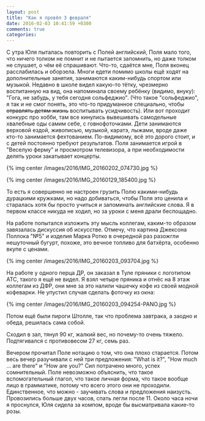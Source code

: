 ```yaml
---
layout: post
title: "Как я провёл 3 февраля"
date: 2016-02-03 10:41:59 +0300
comments: true
categories: 
---
```

С утра Юля пыталась повторить с Полей английский, Поля мало того, что ничего толком не помнит и не пытается запомнить, но даже толком не слушает, о чём её спрашивают. Что-то, сдаётся мне, Поля вконец расслабилась и оборзела. Многи едети помимо школы ещё ходят на дополнительные занятия, занимаются каким-нибудь спортом или музыкой. Недавно в школе видел какую-то тётку, чрезмерно воспитанную на вид, она напоминала своему ребёнку (видимо, внуку): "Гога, не забудь, у тебя сегодня сольфеджио". (Что такое "сольфеджио", я так и не смог понять, это что-то придуманное специально, чтобы ~~отравлять детям жизнь~~ воспитывать усидчивость). Или вот проходит конкурс про хобби, там все кинулись вывешивать самодельные хвалебные оды самим себе, с говнофоточками. Дети занимаются верховой ездой, живописью, музыкой, каратэ, лыжами, вроде даже кто-то занимается фехтованием. По-видимому, всё это дорого стоит, и с детей постоянно требуют результатов. Поля занимается игрой в "Веселую ферму" и просмотром телевизора, а при необходимости делять уроки закатывает концерты.

{% img center /images/2016/IMG_20160202_074730.jpg %}

{% img center /images/2016/IMG_20160129_185400.jpg %}

То есть я совершенно не настроен грузить Полю какими-нибудь дурацкими кружками, но надо добиваться, чтобы Поля это ценила и старалась хотя бы просто учиться и запоминать английские слова. Я в первом классе никуда не ходил, но за уроки с меня драли беспощадно.

На работе попытался изложить эту мысль коллегам, каким-то образом завязалась дискуссия об искусстве. Отмечу, что картина Джексона Поллока "№5" и изделия Марка Ротко в очередной раз разожгли нешуточный бугурт, похоже, это вечное топливо для батхёрта, особенно вкупе с ценами.

{% img center /images/2016/IMG_20160203_093704.jpg %}

На работе у одного перца ДР, он заказал в Туле пряники с логотипом АТС, такого я ещё не видел. Я взял четыре пряника и отнёс на 8 этаж коллегам из ДФР, они мне за это налили чашечку кофе из своей модной кофеварки. Не упустил случая сделать фоточку из окна:

{% img center /images/2016/IMG_20160203_094254-PANO.jpg %}

Потом ещё были пироги Штолле, так что проблема завтрака, а заодно и обеда, решилась сама собой.

Сходил в зал, тянул 90 кг, жалкий вес, но почему-то очень тяжело. Подтягивался с противовесом 27 кг, семь раз.

Вечером прочитал Поле нотацию о том, что она плохо старается. Потом весь вечер разучивали с ней три предложения: "What is it?", "How much ... are there" и "How are you?" Сил потрачено много, успех сомнительный. Поле невозможно объяснить, что такое вспомогательный глагол, что такое личная форма, что такое вообще лицо в грамматике, потому что всего этого они не проходили. Единственное, что можно - заучивать слова и предложения наизусть. Провозились больше двух часов, спать легли после 11. Около часа ночи я проснулся, Юля сидела за компом, вроде бы высматривала какие-то розы.